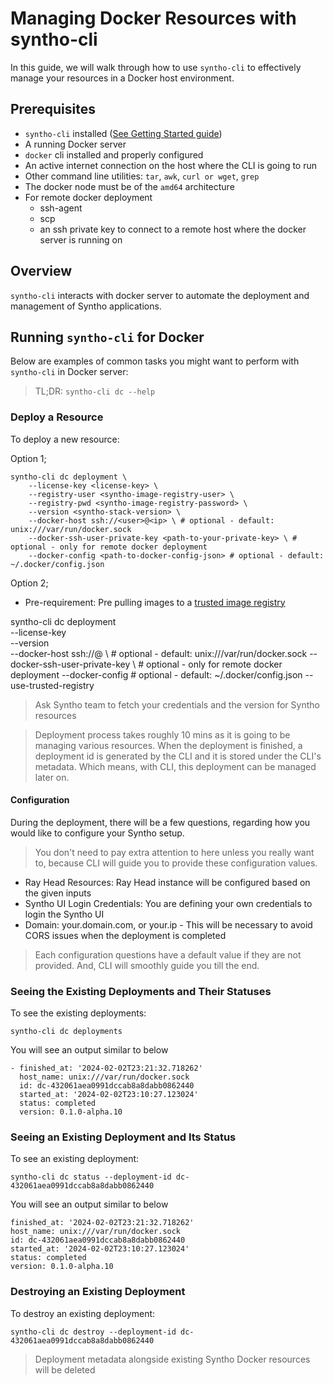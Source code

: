 # Managing Docker Resources with syntho-cli

In this guide, we will walk through how to use `syntho-cli` to effectively manage your resources in a 
Docker host environment.

## Prerequisites

* `syntho-cli` installed ([See Getting Started guide](./getting-started.md))
* A running Docker server
* `docker` cli installed and properly configured
* An active internet connection on the host where the CLI is going to run
* Other command line utilities: `tar`, `awk`, `curl or wget`, `grep`
* The docker node must be of the `amd64` architecture
* For remote docker deployment
    * ssh-agent
    * scp
    * an ssh private key to connect to a remote host where the docker server is running on


## Overview

`syntho-cli` interacts with docker server to automate the deployment and management of Syntho applications.

## Running `syntho-cli` for Docker

Below are examples of common tasks you might want to perform with `syntho-cli` in Docker server:

> TL;DR: `syntho-cli dc --help`

### Deploy a Resource

To deploy a new resource:


Option 1;
```
syntho-cli dc deployment \
    --license-key <license-key> \
    --registry-user <syntho-image-registry-user> \
    --registry-pwd <syntho-image-registry-password> \
    --version <syntho-stack-version> \
    --docker-host ssh://<user>@<ip> \ # optional - default: unix:///var/run/docker.sock
    --docker-ssh-user-private-key <path-to-your-private-key> \ # optional - only for remote docker deployment
    --docker-config <path-to-docker-config-json> # optional - default: ~/.docker/config.json
```

Option 2;
- Pre-requirement: Pre pulling images to a [trusted image registry](./utilities.md#pulling-images-into-a-trusted-image-registry)

syntho-cli dc deployment \
    --license-key <license-key> \
    --version <syntho-stack-version> \
    --docker-host ssh://<user>@<ip> \ # optional - default: unix:///var/run/docker.sock
    --docker-ssh-user-private-key <path-to-your-private-key> \ # optional - only for remote docker deployment
    --docker-config <path-to-docker-config-json> # optional - default: ~/.docker/config.json
    --use-trusted-registry


> Ask Syntho team to fetch your credentials and the version for Syntho resources

> Deployment process takes roughly 10 mins as it is going to be managing various resources.
> When the deployment is finished, a deployment id is generated by the CLI and it is stored under
> the CLI's metadata. Which means, with CLI, this deployment can be managed later on.

#### Configuration

During the deployment, there will be a few questions, regarding how you would like to configure
your Syntho setup.

> You don't need to pay extra attention to here unless you really want to, because CLI will guide you
 to provide these configuration values.

- Ray Head Resources: Ray Head instance will be configured based on the given inputs
- Syntho UI Login Credentials: You are defining your own credentials to login the Syntho UI
- Domain: your.domain.com, or your.ip - This will be necessary to avoid CORS issues when the
  deployment is completed

> Each configuration questions have a default value if they are not provided. And, CLI will
> smoothly guide you till the end.


### Seeing the Existing Deployments and Their Statuses

To see the existing deployments:

```
syntho-cli dc deployments
```

You will see an output similar to below

```
- finished_at: '2024-02-02T23:21:32.718262'
  host_name: unix:///var/run/docker.sock
  id: dc-432061aea0991dccab8a8dabb0862440
  started_at: '2024-02-02T23:10:27.123024'
  status: completed
  version: 0.1.0-alpha.10

```

### Seeing an Existing Deployment and Its Status

To see an existing deployment:

```
syntho-cli dc status --deployment-id dc-432061aea0991dccab8a8dabb0862440
```

You will see an output similar to below

```
finished_at: '2024-02-02T23:21:32.718262'
host_name: unix:///var/run/docker.sock
id: dc-432061aea0991dccab8a8dabb0862440
started_at: '2024-02-02T23:10:27.123024'
status: completed
version: 0.1.0-alpha.10

```

### Destroying an Existing Deployment

To destroy an existing deployment:

```
syntho-cli dc destroy --deployment-id dc-432061aea0991dccab8a8dabb0862440
```

> Deployment metadata alongside existing Syntho Docker resources will be deleted
